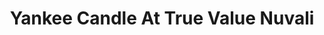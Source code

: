 ---
title: "Yankee Candle At True Value Nuvali"
url: /santa-rosa/yankee-candle-at-true-value-nuvali/
shop: Warenhaus
---